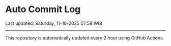 # Auto Commit Log

Last updated: Saturday, 11-10-2025 07:58 WIB

---

This repository is automatically updated every 2 hour using GitHub Actions.
